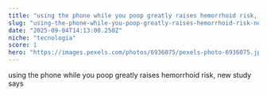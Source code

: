 ```yaml
---
title: "using the phone while you poop greatly raises hemorrhoid risk, new study says"
slug: "using-the-phone-while-you-poop-greatly-raises-hemorrhoid-risk-new-study-says"
date: "2025-09-04T14:13:00.250Z"
niche: "tecnologia"
score: 1
hero: "https://images.pexels.com/photos/6936075/pexels-photo-6936075.jpeg?auto=compress&cs=tinysrgb&fit=crop&h=627&w=1200&auto=compress&cs=tinysrgb&w=1024&h=576&fit=crop"
---
```


using the phone while you poop greatly raises hemorrhoid risk, new study says
